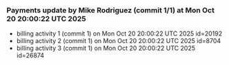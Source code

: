 
### Payments update by Mike Rodriguez (commit 1/1) at Mon Oct 20 20:00:22 UTC 2025
- billing activity 1 (commit 1) on Mon Oct 20 20:00:22 UTC 2025 id=20192
- billing activity 2 (commit 1) on Mon Oct 20 20:00:22 UTC 2025 id=8704
- billing activity 3 (commit 1) on Mon Oct 20 20:00:22 UTC 2025 id=26874
